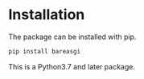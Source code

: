 # Installation

The package can be installed with pip.

```bash
pip install bareasgi
```

This is a Python3.7 and later package.

